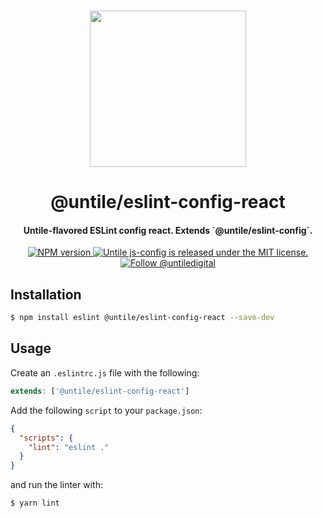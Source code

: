<p align="center">
  <br><img width="250" src="https://untile.pt/logo.png" /><br>
</p>

<h1 align="center">
  @untile/eslint-config-react
</h1>

<h4 align="center">
  Untile-flavored ESLint config react. Extends `@untile/eslint-config`.
</h4>

<p align="center">
  <a href="https://www.npmjs.com/package/@untile/eslint-config-react.svg">
    <img src="https://img.shields.io/npm/v/@untile/eslint-config-react.svg.svg?style=for-the-badge" alt="NPM version" />
  </a>
  <a href="https://github.com/untile/js-configs/blob/main/LICENSE">
    <img src="https://img.shields.io/badge/license-MIT-blue.svg?style=for-the-badge" alt="Untile js-config is released under the MIT license." />
  </a>
  <a href="https://twitter.com/intent/follow?screen_name=untiledigital">
    <img src="https://img.shields.io/twitter/follow/untiledigital.svg?label=Follow%20@untiledigital&style=for-the-badge" alt="Follow @untiledigital" />
  </a>
</p>

## Installation

```sh
$ npm install eslint @untile/eslint-config-react --save-dev
```

## Usage

Create an `.eslintrc.js` file with the following:

```js
extends: ['@untile/eslint-config-react']
```

Add the following `script` to your `package.json`:

```json
{
  "scripts": {
    "lint": "eslint ."
  }
}
```

and run the linter with:

```sh
$ yarn lint
```
